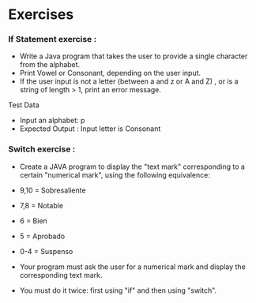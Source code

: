 # Exercises

### If Statement exercise :

- Write a Java program that takes the user to provide a single character from the alphabet.
- Print Vowel or Consonant, depending on the user input.
- If the user input is not a letter (between a and z or A and Z)
  , or is a string of length > 1, print an error message.

Test Data

- Input an alphabet: p
- Expected Output :
  Input letter is Consonant

### Switch exercise :

- Create a JAVA program to display the "text mark" corresponding to a certain "numerical mark", using the following
  equivalence:

- 9,10 = Sobresaliente
- 7,8 = Notable
- 6 = Bien
- 5 = Aprobado
- 0-4 = Suspenso

- Your program must ask the user for a numerical mark and display the corresponding text mark.
- You must do it twice: first using "if" and then using "switch".